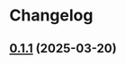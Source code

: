 # Changelog

## [0.1.1](https://github.com/semiotic-ai/veemon/compare/decoder-v0.1.0...decoder-v0.1.1) (2025-03-20)
